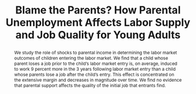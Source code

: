 ---
layout:
title: "Blame the Parents? How Parental Unemployment Affects Labor Supply and Job Quality for Young Adults"
category: research
abstract: We study the role of shocks to parental income in determining the labor market outcomes of children entering the labor market. We find that a child whose parent loses a job prior to the child’s labor market entry is, on average, induced to work 9 percent more in the 3 years following labor market entry than a child whose parents lose a job after the child’s entry. This effect is concentrated on the extensive margin and decreases in magnitude over time. We find no evidence that parental support affects the quality of the initial job that entrants find.
journal: Accepted, Journal of Labor Economics
published: 1
link: "/assets/Parental_Shocks_Paper.pdf"
js: "toggleMe('belgium'); return false;"
js_abbrev: 'belgium'
order: 4
coauthors: (with Frederic Panier, Ilan Tojerow)
bib: <br> @article{reportingandreciprocity,
  title={Blame the Parents? How Financial Incentives Affect Labor Supply and Job Quality for Young Adults},
  author={Fradkin, Andrey and Panier, Frederic and Tojerow, Ilan},
  year={2015}}
bibjs: "toggleMe('belgium_bib'); return false;"
bib_abbrev: 'belgium_bib'
---